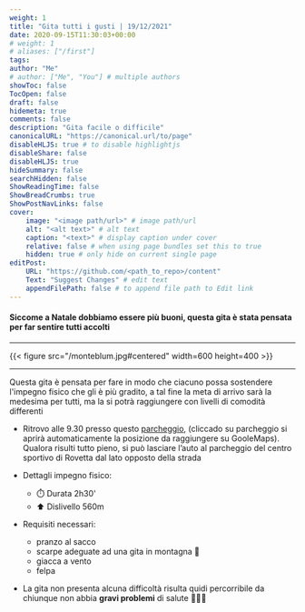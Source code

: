 ```yaml
---
weight: 1
title: "Gita tutti i gusti | 19/12/2021"
date: 2020-09-15T11:30:03+00:00
# weight: 1
# aliases: ["/first"]
tags: 
author: "Me"
# author: ["Me", "You"] # multiple authors
showToc: false
TocOpen: false
draft: false
hidemeta: true
comments: false
description: "Gita facile o difficile"
canonicalURL: "https://canonical.url/to/page"
disableHLJS: true # to disable highlightjs
disableShare: false
disableHLJS: true
hideSummary: false
searchHidden: false
ShowReadingTime: false
ShowBreadCrumbs: true
ShowPostNavLinks: false 
cover:
    image: "<image path/url>" # image path/url
    alt: "<alt text>" # alt text
    caption: "<text>" # display caption under cover
    relative: false # when using page bundles set this to true
    hidden: true # only hide on current single page
editPost:
    URL: "https://github.com/<path_to_repo>/content"
    Text: "Suggest Changes" # edit text
    appendFilePath: false # to append file path to Edit link
---
```




#### Siccome a Natale dobbiamo essere più buoni, questa gita è stata pensata per far sentire tutti accolti 

<!--more--> 

---

{{< figure src="/monteblum.jpg#centered" width=600 height=400 >}}

---
Questa gita è pensata per fare in modo che ciacuno possa sostendere l'impegno fisico che gli è più gradito, a tal fine la meta di arrivo sarà la medesima per tutti, ma la si potrà raggiungere con livelli di comodità differenti  



- Ritrovo alle 9.30 presso questo [parcheggio](https://goo.gl/maps/CvDCN5P7Lvrkc2YA7), (cliccado su parcheggio si aprirà automaticamente la posizione da raggiungere su GooleMaps). Qualora risulti tutto pieno, si può lasciare l’auto al parcheggio del centro sportivo di Rovetta dal lato opposto della strada

- Dettagli impegno fisico:
    - ⏱️ Durata 2h30'
    - ⬆️ Dislivello 560m

- Requisiti necessari: 
    - pranzo al sacco
    - scarpe adeguate ad una gita in montagna 🥾
    - giacca a vento
    - felpa
 
- La gita non presenta alcuna difficoltà risulta quidi percorribile da chiunque non abbia **gravi problemi** di salute 🙈🙉🙊